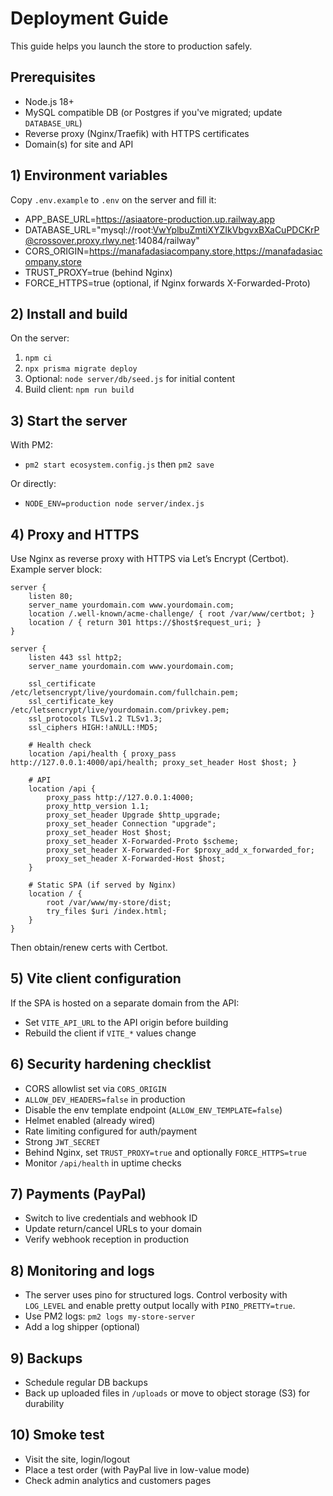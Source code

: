 # Deployment Guide

This guide helps you launch the store to production safely.

## Prerequisites
- Node.js 18+
- MySQL compatible DB (or Postgres if you've migrated; update `DATABASE_URL`)
- Reverse proxy (Nginx/Traefik) with HTTPS certificates
- Domain(s) for site and API

## 1) Environment variables
Copy `.env.example` to `.env` on the server and fill it:
- APP_BASE_URL=https://asiaatore-production.up.railway.app
- DATABASE_URL="mysql://root:VwYplbuZmtiXYZIkVbgvxBXaCuPDCKrP@crossover.proxy.rlwy.net:14084/railway"
- CORS_ORIGIN=https://manafadasiacompany.store,https://manafadasiacompany.store
- TRUST_PROXY=true (behind Nginx)
- FORCE_HTTPS=true (optional, if Nginx forwards X-Forwarded-Proto)

## 2) Install and build
On the server:
1. `npm ci`
2. `npx prisma migrate deploy`
3. Optional: `node server/db/seed.js` for initial content
4. Build client: `npm run build`

## 3) Start the server
With PM2:
- `pm2 start ecosystem.config.js` then `pm2 save`

Or directly:
- `NODE_ENV=production node server/index.js`

## 4) Proxy and HTTPS
Use Nginx as reverse proxy with HTTPS via Let’s Encrypt (Certbot). Example server block:

```
server {
	listen 80;
	server_name yourdomain.com www.yourdomain.com;
	location /.well-known/acme-challenge/ { root /var/www/certbot; }
	location / { return 301 https://$host$request_uri; }
}

server {
	listen 443 ssl http2;
	server_name yourdomain.com www.yourdomain.com;

	ssl_certificate /etc/letsencrypt/live/yourdomain.com/fullchain.pem;
	ssl_certificate_key /etc/letsencrypt/live/yourdomain.com/privkey.pem;
	ssl_protocols TLSv1.2 TLSv1.3;
	ssl_ciphers HIGH:!aNULL:!MD5;

	# Health check
	location /api/health { proxy_pass http://127.0.0.1:4000/api/health; proxy_set_header Host $host; }

	# API
	location /api {
		proxy_pass http://127.0.0.1:4000;
		proxy_http_version 1.1;
		proxy_set_header Upgrade $http_upgrade;
		proxy_set_header Connection "upgrade";
		proxy_set_header Host $host;
		proxy_set_header X-Forwarded-Proto $scheme;
		proxy_set_header X-Forwarded-For $proxy_add_x_forwarded_for;
		proxy_set_header X-Forwarded-Host $host;
	}

	# Static SPA (if served by Nginx)
	location / {
		root /var/www/my-store/dist;
		try_files $uri /index.html;
	}
}
```

Then obtain/renew certs with Certbot.

## 5) Vite client configuration
If the SPA is hosted on a separate domain from the API:
- Set `VITE_API_URL` to the API origin before building
- Rebuild the client if `VITE_*` values change

## 6) Security hardening checklist
- CORS allowlist set via `CORS_ORIGIN`
- `ALLOW_DEV_HEADERS=false` in production
- Disable the env template endpoint (`ALLOW_ENV_TEMPLATE=false`)
- Helmet enabled (already wired)
- Rate limiting configured for auth/payment
- Strong `JWT_SECRET`
 - Behind Nginx, set `TRUST_PROXY=true` and optionally `FORCE_HTTPS=true`
 - Monitor `/api/health` in uptime checks

## 7) Payments (PayPal)
- Switch to live credentials and webhook ID
- Update return/cancel URLs to your domain
- Verify webhook reception in production

## 8) Monitoring and logs
- The server uses pino for structured logs. Control verbosity with `LOG_LEVEL` and enable pretty output locally with `PINO_PRETTY=true`.
- Use PM2 logs: `pm2 logs my-store-server`
- Add a log shipper (optional)

## 9) Backups
- Schedule regular DB backups
- Back up uploaded files in `/uploads` or move to object storage (S3) for durability

## 10) Smoke test
- Visit the site, login/logout
- Place a test order (with PayPal live in low-value mode)
- Check admin analytics and customers pages
